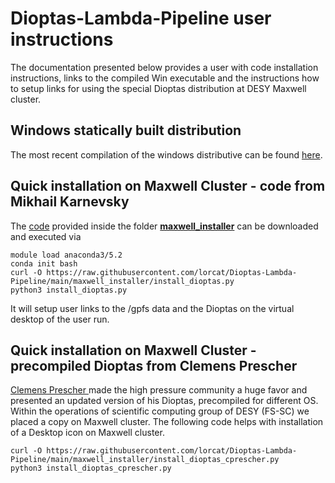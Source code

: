 # Dioptas-Lambda-Pipeline user instructions

The documentation  presented below provides a user with code installation instructions, links to the compiled Win executable and the instructions how to setup links for using the special Dioptas distribution at DESY Maxwell cluster.

## Windows statically built distribution

The most recent compilation of the windows distributive can be found [here](https://github.com/karnevskiy/Dioptas/releases/tag/0.5.1-05).

## Quick installation on Maxwell Cluster - code from Mikhail Karnevsky
The [code](https://github.com/lorcat/Dioptas-Lambda-Pipeline/blob/main/maxwell_installer/install_dioptas.py) provided inside the folder **[maxwell_installer](https://github.com/lorcat/Dioptas-Lambda-Pipeline/tree/main/maxwell_installer)** can be downloaded and executed via
    
    module load anaconda3/5.2
    conda init bash
    curl -O https://raw.githubusercontent.com/lorcat/Dioptas-Lambda-Pipeline/main/maxwell_installer/install_dioptas.py
	python3 install_dioptas.py


It will setup user links to the /gpfs data and the Dioptas on the virtual desktop of the user run.

## Quick installation on Maxwell Cluster - precompiled Dioptas from Clemens Prescher

[Clemens Prescher ](http://www.clemensprescher.com/programs/dioptas) made the high pressure community a huge favor and presented an updated version of his  Dioptas, precompiled for different OS.
Within the operations of scientific computing group of DESY (FS-SC) we placed a copy on Maxwell cluster. The following code helps with installation of a Desktop icon on Maxwell cluster.

    curl -O https://raw.githubusercontent.com/lorcat/Dioptas-Lambda-Pipeline/main/maxwell_installer/install_dioptas_cprescher.py
	python3 install_dioptas_cprescher.py